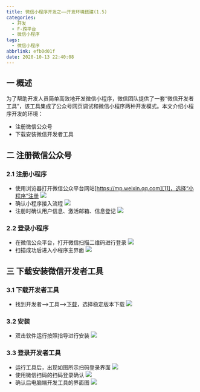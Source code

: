 ```yaml
---
title: 微信小程序开发之——开发环境搭建(1.5)
categories:
  - 开发
  - F-跨平台
  - 微信小程序
tags:
  - 微信小程序
abbrlink: efb0d01f
date: 2020-10-13 22:40:08
---
```

## 一 概述

为了帮助开发人员简单高效地开发微信小程序，微信团队提供了一套“微信开发者工具”，该工具集成了公众号网页调试和微信小程序两种开发模式。本文介绍小程序开发的环境：

* 注册微信公众号
* 下载安装微信开发者工具

<!--more-->

## 二 注册微信公众号

### 2.1 注册小程序

* 使用浏览器打开微信公众平台网站[https://mp.weixin.qq.com][11]，选择“小程序”注册
  ![][1]
* 确认小程序接入流程
  ![][2]
* 注册时确认用户信息、激活邮箱、信息登记
  ![][3]

### 2.2 登录小程序
* 在微信公众平台，打开微信扫描二维码进行登录
  ![][4]
* 扫描成功后进入小程序主界面
  ![][5]

## 三 下载安装微信开发者工具

### 3.1 下载开发者工具

* 找到开发者——>工具——>[下载][12]，选择稳定版本下载
  ![][6]

### 3.2 安装

* 双击软件运行按照指导进行安装
  ![][7]

### 3.3 登录开发者工具

* 运行工具后，出现如图所示扫码登录界面
  ![][8]
* 使用微信扫码的扫码登录确认
  ![][9]
* 确认后电脑端开发工具的界面图
  ![][10]



[1]:https://cdn.staticaly.com/gh/PGzxc/CDN/master/blog-wechat/wechat-for-accout-select.png
[2]:https://cdn.staticaly.com/gh/PGzxc/CDN/master/blog-wechat/wechat-regist-process-view.png
[3]:https://cdn.staticaly.com/gh/PGzxc/CDN/master/blog-wechat/wechat-regist-userinfo.png
[4]:https://cdn.staticaly.com/gh/PGzxc/CDN/master/blog-wechat/wechat-regist-login-scan.png
[5]:https://cdn.staticaly.com/gh/PGzxc/CDN/master/blog-wechat/wechat-regist-login-success-main.png
[6]:https://cdn.staticaly.com/gh/PGzxc/CDN/master/blog-wechat/wechat-tools-download-webpage.png
[7]:https://cdn.staticaly.com/gh/PGzxc/CDN/master/blog-wechat/wechat-tools-install-start.png
[8]:https://cdn.staticaly.com/gh/PGzxc/CDN/master/blog-wechat/wechat-tools-login-scan.png
[9]:https://cdn.staticaly.com/gh/PGzxc/CDN/master/blog-wechat/wechat-tools-login-sure.png
[10]:https://cdn.staticaly.com/gh/PGzxc/CDN/master/blog-wechat/wechat-tools-login-success.png
[11]:https://mp.weixin.qq.com/
[12]:https://developers.weixin.qq.com/miniprogram/dev/devtools/stable.html

